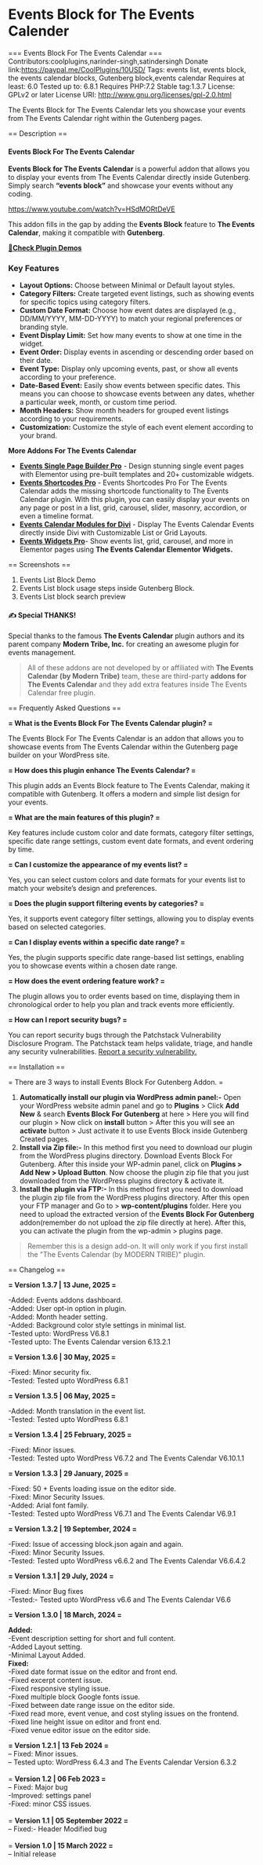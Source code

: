 # Events Block for The Events Calender

\=== Events Block For The Events Calendar === Contributors:coolplugins,narinder-singh,satindersingh Donate link:https://paypal.me/CoolPlugins/10USD/ Tags: events list, events block, the events calendar blocks, Gutenberg block,events calendar Requires at least: 6.0 Tested up to: 6.8.1 Requires PHP:7.2 Stable tag:1.3.7 License: GPLv2 or later License URI: http://www.gnu.org/licenses/gpl-2.0.html

The Events Block for The Events Calendar lets you showcase your events from The Events Calendar right within the Gutenberg pages.

\== Description ==

#### Events Block For The Events Calendar

**Events Block for The Events Calendar** is a powerful addon that allows you to display your events from The Events Calendar directly inside Gutenberg. Simply search **“events block”** and showcase your events without any coding.

https://www.youtube.com/watch?v=HSdMORtDeVE

This addon fills in the gap by adding the **Events Block** feature to **The Events Calendar**, making it compatible with **Gutenberg**.

[🔗**Check Plugin Demos**](https://eventscalendaraddons.com/demos/events-block-for-the-events-calendar/?utm_source=ebec_plugin\&utm_medium=readme\&utm_campaign=ebec_readme)

### Key Features

* **Layout Options:** Choose between Minimal or Default layout styles.
* **Category Filters:** Create targeted event listings, such as showing events for specific topics using category filters.
* **Custom Date Format:** Choose how event dates are displayed (e.g., DD/MM/YYYY, MM-DD-YYYY) to match your regional preferences or branding style.
* **Event Display Limit:** Set how many events to show at one time in the widget.
* **Event Order:** Display events in ascending or descending order based on their date.
* **Event Type:** Display only upcoming events, past, or show all events according to your preference.
* **Date-Based Event:** Easily show events between specific dates. This means you can choose to showcase events between any dates, whether a particular week, month, or custom time period.
* **Month Headers:** Show month headers for grouped event listings according to your requirements.
* **Customization:** Customize the style of each event element according to your brand.

**More Addons For The Events Calendar**

* [**Events Single Page Builder Pro**](https://eventscalendaraddons.com/plugin/event-single-page-builder-pro/?utm_source=ectbe_plugin\&utm_medium=readme\&utm_campaign=get_pro\&utm_content=epta_more_addons) - Design stunning single event pages with Elementor using pre-built templates and 20+ customizable widgets.
* [**Events Shortcodes Pro**](https://eventscalendaraddons.com/plugin/events-shortcodes-pro/?utm_source=ectbe_plugin\&utm_medium=readme\&utm_campaign=get_pro\&utm_content=ect_more_addons) - Events Shortcodes Pro For The Events Calendar adds the missing shortcode functionality to The Events Calendar plugin. With this plugin, you can easily display your events on any page or post in a list, grid, carousel, slider, masonry, accordion, or even a timeline format.
* [**Events Calendar Modules for Divi**](https://wordpress.org/plugins/events-calendar-modules-for-divi/) - Display The Events Calendar Events directly inside Divi with Customizable List or Grid Layouts.
* [**Events Widgets Pro**](https://eventscalendaraddons.com/plugin/events-widgets-pro/?utm_source=ect_plugin\&utm_medium=readme\&utm_campaign=get_pro\&utm_content=ectbe_more_addons)- Show events list, grid, carousel, and more in Elementor pages using **The Events Calendar Elementor Widgets.**

\== Screenshots ==

1. Events List Block Demo
2. Events List block usage steps inside Gutenberg Block.
3. Events List block search preview

#### ✍ Special THANKS!

Special thanks to the famous **The Events Calendar** plugin authors and its parent company **Modern Tribe, Inc.** for creating an awesome plugin for events management.

> All of these addons are not developed by or affiliated with **The Events Calendar (by Modern Tribe)** team, these are third-party **addons for The Events Calendar** and they add extra features inside The Events Calendar free plugin.

\== Frequently Asked Questions ==

**= What is the Events Block For The Events Calendar plugin? =**

The Events Block For The Events Calendar is an addon that allows you to showcase events from The Events Calendar within the Gutenberg page builder on your WordPress site.

**= How does this plugin enhance The Events Calendar? =**

This plugin adds an Events Block feature to The Events Calendar, making it compatible with Gutenberg. It offers a modern and simple list design for your events.

**= What are the main features of this plugin? =**

Key features include custom color and date formats, category filter settings, specific date range settings, custom event date formats, and event ordering by time.

**= Can I customize the appearance of my events list? =**

Yes, you can select custom colors and date formats for your events list to match your website’s design and preferences.

&#x20;**= Does the plugin support filtering events by categories? =**

Yes, it supports event category filter settings, allowing you to display events based on selected categories.

&#x20;**= Can I display events within a specific date range? =**

Yes, the plugin supports specific date range-based list settings, enabling you to showcase events within a chosen date range.

&#x20;**= How does the event ordering feature work? =**

The plugin allows you to order events based on time, displaying them in chronological order to help you plan and track events more efficiently.

&#x20;**= How can I report security bugs? =**

You can report security bugs through the Patchstack Vulnerability Disclosure Program. The Patchstack team helps validate, triage, and handle any security vulnerabilities. [Report a security vulnerability.](https://patchstack.com/database/vdp/events-block-for-the-events-calendar)

\== Installation ==

\= There are 3 ways to install Events Block For Gutenberg Addon. =

1. **Automatically install our plugin via WordPress admin panel:-** Open your WordPress website admin panel and go to **Plugins** > Click **Add New** & search **Events Block For Gutenberg** at here > Here you will find our plugin > Now click on **install** button > After this you will see an **activate** button > Just activate it to use Events Block inside Gutenberg Created pages.
2. **Install via Zip file:-** In this method first you need to download our plugin from the WordPress plugins directory. Download Events Block For Gutenberg. After this inside your WP-admin panel, click on **Plugins > Add New > Upload Button**. Now choose the plugin zip file that you just downloaded from the WordPress plugins directory & activate it.
3. **Install the plugin via FTP:-** In this method first you need to download the plugin zip file from the WordPress plugins directory. After this open your FTP manager and Go to > **wp-content/plugins** folder. Here you need to upload the extracted version of the **Events Block For Gutenberg** addon(remember do not upload the zip file directly at here). After this, you can activate the plugin from the wp-admin > plugins page.

> Remember this is a design add-on. It will only work if you first install the "The Events Calendar (by MODERN TRIBE)" plugin.

\== Changelog ==

**= Version 1.3.7 | 13 June, 2025 =**

-Added: Events addons dashboard.\
-Added: User opt-in option in plugin.\
-Added: Month header setting.\
-Added: Background color style settings in minimal list.\
-Tested upto: WordPress V6.8.1\
-Tested upto: The Events Calendar version 6.13.2.1

**= Version 1.3.6 | 30 May, 2025 =**

-Fixed: Minor security fix.\
-Tested: Tested upto WordPress 6.8.1

**= Version 1.3.5 | 06 May, 2025 =**

-Added: Month translation in the event list.\
-Tested: Tested upto WordPress 6.8.1

**= Version 1.3.4 | 25 February, 2025 =**

-Fixed: Minor issues.\
-Tested: Tested upto WordPress V6.7.2 and The Events Calendar V6.10.1.1

**= Version 1.3.3 | 29 January, 2025 =**

-Fixed: 50 + Events loading issue on the editor side.\
-Fixed: Minor Security Issues.\
-Added: Arial font family.\
-Tested: Tested upto WordPress V6.7.1 and The Events Calendar V6.9.1

**= Version 1.3.2 | 19 September, 2024 =**

-Fixed: Issue of accessing block.json again and again.\
-Fixed: Minor Security Issues.\
-Tested: Tested upto WordPress v6.6.2 and The Events Calendar V6.6.4.2

**= Version 1.3.1 | 29 July, 2024 =**

-Fixed: Minor Bug fixes\
-Tested:- Tested upto WordPress v6.6 and The Events Calendar V6.6

&#x20;**= Version 1.3.0 | 18 March, 2024 =**

**Added:**\
-Event description setting for short and full content.\
-Added Layout setting.\
-Minimal Layout Added.\
**Fixed:**\
-Fixed date format issue on the editor and front end.\
-Fixed excerpt content issue.\
-Fixed responsive styling issue.\
-Fixed multiple block Google fonts issue.\
-Fixed between date range issue on the editor side.\
-Fixed read more, event venue, and cost styling issues on the frontend.\
-Fixed line height issue on editor and front end.\
-Fixed venue editor issue on the editor side.

**= Version 1.2.1 | 13 Feb 2024 =**\
– Fixed: Minor issues.\
– Tested upto: WordPress 6.4.3 and The Events Calendar Version 6.3.2\
\
\= **Version 1.2 | 06 Feb 2023 =**\
– Fixed: Major bug\
-Improved: settings panel\
-Fixed: minor CSS issues.\
\
\= **Version 1.1 | 05 September 2022 =**\
– Fixed:- Header Modified bug\
\
\= **Version 1.0 | 15 March 2022 =**\
– Initial release
